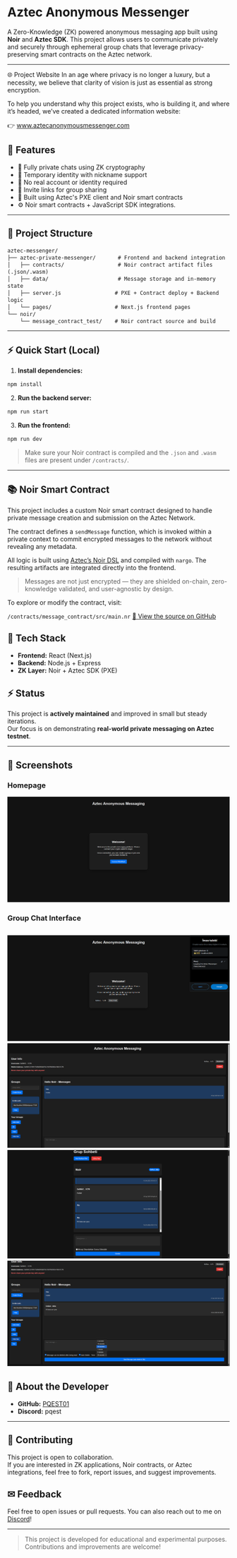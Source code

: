 # Aztec Anonymous Messenger

A Zero-Knowledge (ZK) powered anonymous messaging app built using **Noir** and **Aztec SDK**. This project allows users to communicate privately and securely through ephemeral group chats that leverage privacy-preserving smart contracts on the Aztec network.

---

🌐 Project Website
In an age where privacy is no longer a luxury, but a necessity, we believe that clarity of vision is just as essential as strong encryption.

To help you understand why this project exists, who is building it, and where it’s headed, we’ve created a dedicated information website:

👉 www.aztecanonymousmessenger.com

## 🔎 Features

- 📁 Fully private chats using ZK cryptography
- 📅 Temporary identity with nickname support
- 🚫 No real account or identity required
- 🔗 Invite links for group sharing
- 🔧 Built using Aztec's PXE client and Noir smart contracts
- ⚙ Noir smart contracts + JavaScript SDK integrations.

---

## 📂 Project Structure

```
aztec-messenger/
├── aztec-private-messenger/       # Frontend and backend integration
│   ├── contracts/                 # Noir contract artifact files (.json/.wasm)
│   ├── data/                      # Message storage and in-memory state
│   ├── server.js                 # PXE + Contract deploy + Backend logic
│   └── pages/                    # Next.js frontend pages
└── noir/
    └── message_contract_test/    # Noir contract source and build
```

---

## ⚡ Quick Start (Local)

1. **Install dependencies:**

```bash
npm install
```

2. **Run the backend server:**

```bash
npm run start
```

3. **Run the frontend:**

```bash
npm run dev
```

> Make sure your Noir contract is compiled and the `.json` and `.wasm` files are present under `/contracts/`.

---

## 📚 Noir Smart Contract
This project includes a custom Noir smart contract designed to handle private message creation and submission on the Aztec Network.

The contract defines a `sendMessage` function, which is invoked within a private context to commit encrypted messages to the network without revealing any metadata.

All logic is built using [Aztec’s Noir DSL](https://noir-lang.org/) and compiled with `nargo`. The resulting artifacts are integrated directly into the frontend.

> Messages are not just encrypted — they are shielded on-chain, zero-knowledge validated, and user-agnostic by design.

To explore or modify the contract, visit:

`/contracts/message_contract/src/main.nr`
[📁 View the source on GitHub](./contracts/message_contract/src/main.nr)

## 🔧 Tech Stack

- **Frontend:** React (Next.js)
- **Backend:** Node.js + Express
- **ZK Layer:** Noir + Aztec SDK (PXE)

## ⚡ Status
This project is **actively maintained** and improved in small but steady iterations.  
Our focus is on demonstrating **real-world private messaging on Aztec testnet**. 

---

## 📢 Screenshots

### Homepage
![Opening](screenshots/001.png)

### Group Chat Interface
![Opening](screenshots/002.png)
![Opening](screenshots/003.png)
![Opening](screenshots/004.png)
![Opening](screenshots/005.png)
---

## 👤 About the Developer

- **GitHub:** [PQEST01](https://github.com/PQEST01)
- **Discord:** pqest

---

## 🤝 Contributing
This project is open to collaboration.  
If you are interested in ZK applications, Noir contracts, or Aztec integrations, feel free to fork, report issues, and suggest improvements.  

## ✉ Feedback

Feel free to open issues or pull requests. You can also reach out to me on [Discord](https://discord.gg/aztec)!

---

> This project is developed for educational and experimental purposes. Contributions and improvements are welcome!

